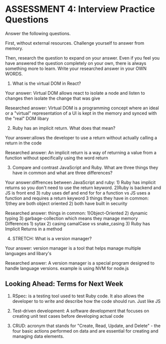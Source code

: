 # ASSESSMENT 4: Interview Practice Questions

Answer the following questions.

First, without external resources. Challenge yourself to answer from memory.

Then, research the question to expand on your answer. Even if you feel you have answered the question completely on your own, there is always something more to learn. Write your researched answer in your OWN WORDS.

1. What is the virtual DOM in React?

Your answer: Virtual DOM allows react to isolate a node and listen to changes then isolate the change that was give

Researched answer: Virtual DOM is a programming concept where an ideal or a "virtual" representation of a UI is kept in the memory and synced with the "real" DOM libary

2. Ruby has an implicit return. What does that mean?

Your answer:allows the developer to use a return without actually calling a return in the code

Researched answer: An implicit return is a way of returning a value from a function without specifically using the word return

3. Compare and contrast JavaScript and Ruby. What are three things they have in common and what are three differences?

Your answer:diffrences between JavaScript and ruby: 1) Ruby has implicit returns so you don't need to use the return keyword. 2)Ruby is backend and JS is front end 3) ruby uses def and end for for a function vs JS uses a function and requires a return keyword
3 things they have in common: 1)they are both object oriented 2) both have built in security

Researched answer: things in common: 1)Object-Oriented 2) dynamic typing 3) garbage-collection which means they manage memory
Differences 1) sytax 2) casing camalCase vs snake_casing 3) Ruby has Implicit Returns in a method 

4. STRETCH: What is a version manager?

Your answer: version manager is a tool that helps manage multiple languages and libary's

Researched answer: A version manager is a special program designed to handle language versions. example is using NVM for node.js

## Looking Ahead: Terms for Next Week

1. RSpec: is a testing tool used to test Ruby code. It also allows the developer to to write and describe how the code should run. Just like JS

2. Test-driven development: A software development that focuses on creating unit test cases before developing actual code

3. CRUD: acronym that stands for "Create, Read, Update, and Delete" - the four basic actions performed on data and are essential for creating and managing data elements.
